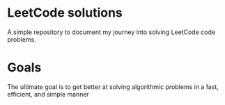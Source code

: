# LeetCode solutions

A simple repository to document my journey into solving LeetCode code problems.

# Goals

The ultimate goal is to get better at solving algorithmic problems in a fast, efficient, and simple manner



